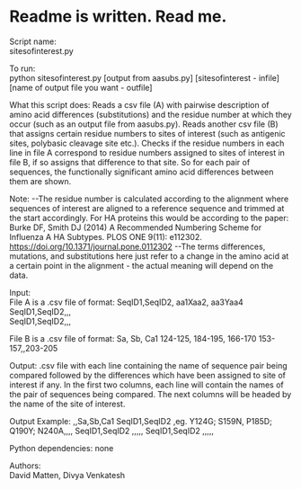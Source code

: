 # Readme is written. Read me. 


Script name:    
sitesofinterest.py

To run:    
python sitesofinterest.py [output from aasubs.py] [sitesofinterest - infile] [name of output file you want - outfile]

What this script does:
Reads a csv file (A) with pairwise description of amino acid differences
(substitutions) and the residue number at which they occur (such as an output
file from aasubs.py). Reads another csv file (B) that assigns certain residue
numbers to sites of interest (such as antigenic sites, polybasic cleavage site
etc.).
Checks if the residue numbers in each line in file A correspond to residue
numbers assigned to sites of interest in file B, if so assigns that difference
to that site. So for each pair of sequences, the functionally significant 
amino acid differences between them are shown.

Note:
--The residue number is calculated according to the alignment where sequences 
of interest are aligned to a reference sequence and trimmed at the start 
accordingly. For HA proteins this would be according to the paper: 
Burke DF, Smith DJ (2014) A Recommended Numbering Scheme for 
Influenza A HA Subtypes. PLOS ONE 9(11): e112302. 
https://doi.org/10.1371/journal.pone.0112302
--The terms differences, mutations, and substitutions
here just refer to a change in the amino acid at a certain point in the
alignment - the  actual meaning will depend on the data. 


Input:    
File A is a .csv file of format: 
SeqID1,SeqID2, aa1Xaa2, aa3Yaa4
SeqID1,SeqID2,,,		
SeqID1,SeqID2,,,	

File B is a .csv file of format:
Sa, Sb, Ca1 
124-125, 184-195, 
166-170 153-157,,203-205



Output: 
.csv file with each line containing the name of sequence pair being compared 
followed by the differences which have been assigned to site of interest if any. 
In the first two columns, each line will contain the names of the pair of 
sequences being compared. The next columns will be headed by the name of the 
site of interest.

Output Example: 
,,Sa,Sb,Ca1 
SeqID1,SeqID2 ,eg. Y124G; S159N, P185D; Q190Y; N240A,,,, 
SeqID1,SeqID2 ,,,,, 
SeqID1,SeqID2 ,,,,,



Python dependencies: 
none 

Authors:   
David Matten, Divya Venkatesh


